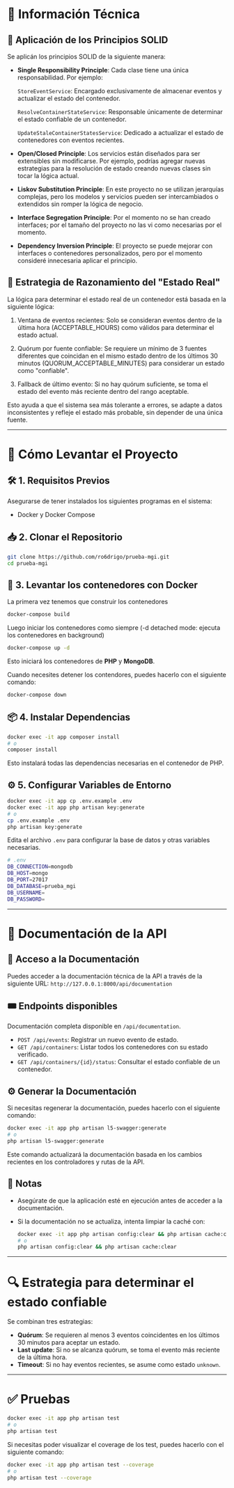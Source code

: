 # 📘 Información Técnica

## 🧱 Aplicación de los Principios SOLID

Se aplicán los principios SOLID de la siguiente manera:

-   **Single Responsibility Principle**:
    Cada clase tiene una única responsabilidad. Por ejemplo:

    `StoreEventService`: Encargado exclusivamente de almacenar eventos y actualizar el estado del contenedor.

    `ResolveContainerStateService`: Responsable únicamente de determinar el estado confiable de un contenedor.

    `UpdateStaleContainerStatesService`: Dedicado a actualizar el estado de contenedores con eventos recientes.

-   **Open/Closed Principle**:
    Los servicios están diseñados para ser extensibles sin modificarse. Por ejemplo, podrías agregar nuevas estrategias para la resolución de estado creando nuevas clases sin tocar la lógica actual.

-   **Liskov Substitution Principle**:
    En este proyecto no se utilizan jerarquías complejas, pero los modelos y servicios pueden ser intercambiados o extendidos sin romper la lógica de negocio.

-   **Interface Segregation Principle**:
    Por el momento no se han creado interfaces; por el tamaño del proyecto no las vi como necesarias por el momento.

-   **Dependency Inversion Principle**:
    El proyecto se puede mejorar con interfaces o contenedores personalizados, pero por el momento consideré innecesaria aplicar el principio.

## 🧠 Estrategia de Razonamiento del "Estado Real"

La lógica para determinar el estado real de un contenedor está basada en la siguiente lógica:

1. Ventana de eventos recientes:
   Solo se consideran eventos dentro de la última hora (ACCEPTABLE_HOURS) como válidos para determinar el estado actual.

2. Quórum por fuente confiable:
   Se requiere un mínimo de 3 fuentes diferentes que coincidan en el mismo estado dentro de los últimos 30 minutos (QUORUM_ACCEPTABLE_MINUTES) para considerar un estado como "confiable".

3. Fallback de último evento:
   Si no hay quórum suficiente, se toma el estado del evento más reciente dentro del rango aceptable.

Esto ayuda a que el sistema sea más tolerante a errores, se adapte a datos inconsistentes y refleje el estado más probable, sin depender de una única fuente.

---

# 🚀 Cómo Levantar el Proyecto

## 🛠️ 1. Requisitos Previos

Asegurarse de tener instalados los siguientes programas en el sistema:

-   Docker y Docker Compose

## 📥 2. Clonar el Repositorio

```sh
git clone https://github.com/ro6drigo/prueba-mgi.git
cd prueba-mgi
```

## 🐳 3. Levantar los contenedores con Docker

La primera vez tenemos que construir los contenedores

```sh
docker-compose build
```

Luego iniciar los contenedores como siempre (-d detached mode: ejecuta los contenedores en background)

```sh
docker-compose up -d
```

Esto iniciará los contenedores de **PHP** y **MongoDB**.

Cuando necesites detener los contendores, puedes hacerlo con el siguiente comando:

```sh
docker-compose down
```

## 📦 4. Instalar Dependencias

```sh
docker exec -it app composer install
# o
composer install
```

Esto instalará todas las dependencias necesarias en el contenedor de PHP.

## ⚙️ 5. Configurar Variables de Entorno

```sh
docker exec -it app cp .env.example .env
docker exec -it app php artisan key:generate
# o
cp .env.example .env
php artisan key:generate
```

Edita el archivo `.env` para configurar la base de datos y otras variables necesarias.

```sh
# .env
DB_CONNECTION=mongodb
DB_HOST=mongo
DB_PORT=27017
DB_DATABASE=prueba_mgi
DB_USERNAME=
DB_PASSWORD=
```

---

# 📡 Documentación de la API

## 🚀 Acceso a la Documentación

Puedes acceder a la documentación técnica de la API a través de la siguiente URL: `http://127.0.0.1:8000/api/documentation`

## 🎟 Endpoints disponibles

Documentación completa disponible en `/api/documentation`.

-   `POST /api/events`: Registrar un nuevo evento de estado.
-   `GET /api/containers`: Listar todos los contenedores con su estado verificado.
-   `GET /api/containers/{id}/status`: Consultar el estado confiable de un contenedor.

## ⚙️ Generar la Documentación

Si necesitas regenerar la documentación, puedes hacerlo con el siguiente comando:

```sh
docker exec -it app php artisan l5-swagger:generate
# o
php artisan l5-swagger:generate
```

Este comando actualizará la documentación basada en los cambios recientes en los controladores y rutas de la API.

## 📌 Notas

-   Asegúrate de que la aplicación esté en ejecución antes de acceder a la documentación.

-   Si la documentación no se actualiza, intenta limpiar la caché con:

    ```sh
    docker exec -it app php artisan config:clear && php artisan cache:clear
    # o
    php artisan config:clear && php artisan cache:clear
    ```

---

# 🔍 Estrategia para determinar el estado confiable

Se combinan tres estrategias:

-   **Quórum**: Se requieren al menos 3 eventos coincidentes en los últimos 30 minutos para aceptar un estado.
-   **Last update**: Si no se alcanza quórum, se toma el evento más reciente de la última hora.
-   **Timeout**: Si no hay eventos recientes, se asume como estado `unknown`.

---

# ✅ Pruebas

```sh
docker exec -it app php artisan test
# o
php artisan test
```

Si necesitas poder visualizar el coverage de los test, puedes hacerlo con el siguiente comando:

```sh
docker exec -it app php artisan test --coverage
# o
php artisan test --coverage
```
